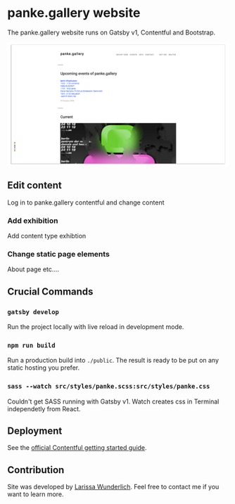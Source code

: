 # panke.gallery website

The panke.gallery website runs on Gatsby v1, Contentful and Bootstrap.

![Screenshot of panke.gallery website](static/screenshot-website.png)

## Edit content

Log in to panke.gallery contentful and change content

### Add exhibition

Add content type exhibtion

### Change static page elements

About page etc....

## Crucial Commands

### `gatsby develop`

Run the project locally with live reload in development mode.

### `npm run build`

Run a production build into `./public`. The result is ready to be put on any static hosting you prefer.

### `sass --watch src/styles/panke.scss:src/styles/panke.css`

Couldn't get SASS running with Gatsby v1. Watch creates css in Terminal independetly from React.

## Deployment

See the [official Contentful getting started guide](https://www.contentful.com/developers/docs/tutorials/general/get-started/).

## Contribution

Site was developed by [Larissa Wunderlich](http://www.larissawunderlich.de). Feel free to contact me if you want to learn more.
